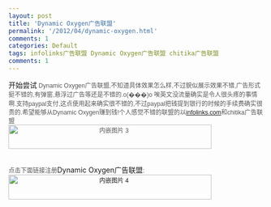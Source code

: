 ```yaml
---
layout: post
title: 'Dynamic Oxygen广告联盟'
permalink: '/2012/04/dynamic-oxygen.html'
comments: 1
categories: Default
tags: infolinks广告联盟 Dynamic Oxygen广告联盟 chitika广告联盟
comments: 1
---
```

<div dir="ltr" style="text-align: left;" trbidi="on"><a href="http://3.bp.blogspot.com/-FD3qvaD7D2o/T3r7Ct5UiNI/AAAAAAAACxM/YilfypoHfO4/s1600/image-721516.png"><img alt="" border="0" id="BLOGGER_PHOTO_ID_5727165900253333714" src="http://3.bp.blogspot.com/-FD3qvaD7D2o/T3r7Ct5UiNI/AAAAAAAACxM/YilfypoHfO4/s320/image-721516.png"/></a><br/><div style="text-align: -webkit-center;"><div style="text-align: left;">开始尝试<span style="background-color: white; color: #555555; font-family: Verdana, Arial, Helvetica, sans-serif; font-size: 12px; text-align: -webkit-center;">&nbsp;</span><span style="background-color: white; color: #555555; font-family: Verdana, Arial, Helvetica, sans-serif; font-size: 12px; text-align: -webkit-center;">Dynamic Oxygen广告联盟,不知道具体效果怎么样,不过貌似展示效果不错,广告形式挺不错的,有弹窗,悬浮过广告等还是不错的.o(���)o 唉英文没流量确实是令人很头疼的事情啊.支持paypal支付,这点使用起来确实很不错的,不过paypal把钱提到银行的时候的手续费确实很贵的.希望能够从</span><span style="background-color: white; color: #555555; font-family: Verdana, Arial, Helvetica, sans-serif; font-size: 12px; text-align: -webkit-center;">Dynamic Oxygen赚到钱!个人感觉不错的联盟的以<a href="http://infolinks.com/">infolinks.com</a>和</span><span style="color: #555555; font-family: Verdana, Arial, Helvetica, sans-serif; font-size: 12px;">chitika广告联盟</span></div><div style="text-align: left;"><a href="http://chitika.com/publishers.php?refid=napoler"><img alt="内嵌图片 3" height="48" src="http://scripts.chitika.net/eminimalls/logos/728x90.png" style="color: #555555; font-family: Verdana, Arial, Helvetica, sans-serif; font-size: 12px; text-align: -webkit-center;" width="400"/></a></div><div style="text-align: left;"><br/></div></div><div><div style="text-align: left;"><span style="background-color: white; color: #555555; font-family: Verdana, Arial, Helvetica, sans-serif; font-size: 12px; text-align: -webkit-center;"><br/></span></div></div><div><div style="text-align: left;"><span style="background-color: white; color: #555555; font-family: Verdana, Arial, Helvetica, sans-serif; font-size: 12px; text-align: -webkit-center;">点击下面链接注册</span>Dynamic Oxygen广告联盟<span style="background-color: white; color: #555555; font-family: Verdana, Arial, Helvetica, sans-serif; font-size: 12px; text-align: -webkit-center;">:</span></div></div><div><div style="text-align: left;"><span style="background-color: white; color: #555555; font-family: Verdana, Arial, Helvetica, sans-serif; font-size: 12px; text-align: -webkit-center;"><a href="https://pub.dynamicoxygen.com/signup.jsp?ref=8111"><img alt="内嵌图片 4" height="49" src="https://pub.dynamicoxygen.com/bdir/729x90.gif" width="400"/></a><br/> </span></div></div></div>
